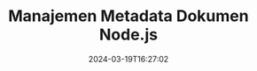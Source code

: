 ---
############################# Static ############################
layout: "product"
date: 2024-03-19T16:27:02
draft: false

product: "Metadata"
product_tag: "metadata"
platform: "Node.js via Java"
platform_tag: "nodejs-java"

############################# Head ############################
head_title: "Perpustakaan Node.js untuk Memanipulasi Metadata File"
head_description: "Tingkatkan aplikasi Node.js dengan menganalisis, membandingkan, mengedit, menghapus, dan mengekspor metadata format file populer, seperti PDF, Word, Excel, dll."

############################# Header ############################
title: "Manajemen Metadata Dokumen Node.js"
description: "Kelola metadata dalam format dokumen dan gambar populer menggunakan Node.js."
button:
    enable: true

############################# SubMenu ############################
submenu:
    enable: true
    
    left:
        img_alt: "GroupDocs.Metadata for .NET"
        image: "/border/groupdocs-metadata-nodejs-java.svg"
        product: "GroupDocs.Metadata"
        platform: ".NET"
        
    middle:
        button:
            # button loop
            - link: "#overview"
              text: "Ringkasan"

            # button loop
            - link: "#features"
              text: "Fitur"

            # button loop
            - link: "#support"
              text: "Mendukung"

            # button loop
            - link: "https://products.groupdocs.app/metadata"
              text: "Demo Langsung"

            # button loop
            - link: "https://purchase.groupdocs.com/pricing/metadata/java"
              text: "Harga"

    right:
        link_download: "https://downloads.groupdocs.com/metadata"
        link_learn: "https://docs.groupdocs.com/metadata/java/"
        link_buy: "https://purchase.groupdocs.com"

############################# Overview ############################
overview:
    enable: true
    content: |
      GroupDocs.Metadata untuk Node.js adalah pustaka tingkat lanjut yang memberdayakan Anda untuk mengelola metadata dalam berbagai format file. Integrasikan fungsi melihat, mengedit, menghapus, mencari, membandingkan, mengganti, dan mengekspor metadata ke dalam aplikasi Node.js Anda. Format yang didukung mencakup dokumen bisnis populer seperti PDF, Microsoft Office (Word, Excel, PowerPoint), email Outlook, Project, diagram Visio, OneNote, gambar (termasuk PSD, CAD), audio, video, font OpenType, dan metafile.  

      Perpustakaan ini menawarkan fitur lengkap seperti pencarian metadata, penggantian, perbandingan properti, dan ekstraksi informasi. Anda dapat mengekspor metadata yang diambil ke format Excel, CSV, atau DataSet. Ini mendukung standar metadata yang umum digunakan seperti bawaan, XMP, EXIF, dan properti khusus dalam format dokumen yang didukung.

      GroupDocs.Metadata untuk Node.js kompatibel dengan semua versi Node.js dan berjalan dengan lancar di sistem operasi populer (Windows, Linux, macOS) yang mendukung runtime Node.js.
    tabs:
      enable: true
      
      ## TAB ONE ##
      tab_one:
        description: |
          Kemampuan Manajemen Metadata Node.js:
      
        left:
          enable: true
          icon: "fas fa-file-image"
          title: "Bekerja dengan Gambar"
          content: |
            * Metadata XMP
            * Metadata EXIF
            * Metadata IPTC-IIM
            * Metadata PSD
            * Metadata CAD
            * Parsing Tag IFD Tambahan
        
        right:
          enable: true
          icon: "fab fa-html5"
          title: "Bekerja dengan Audio & Video"
          content: |
            * Deteksi Format MP3 Waktu Proses
            * Baca Lirik3 Tag
            * Baca Info Audio MPEG
            * Baca Info Tajuk AVI
            * Baca subtitle Matroska
            * Ekspor Data ke Excel atau CSV
      
      ## TAB TWO ##
      tab_two:
        description: |
          GroupDocs.Metadata untuk Format yang Didukung Node.js: [format file dokumen](https://docs.groupdocs.com/metadata/java/supported-document-formats/):

        left:
          enable: true
          table:
            # table loop
            - title: "Microsoft Office"
              content: |
                * **Word:** DOC, DOCX, DOCM, DOT, DOTX, DOTM, RTF, TXT
                * **Excel:** XLS, XLSX, XLSM, XLSB, XLTM, XLT, XLTM, XLTX, XLAM, SXC, SpreadsheetML
                * **PowerPoint:** PPT, PPTX, PPS, PPSX, PPSM, POT, POTM, POTX, PPTM
                * **Visio:** VSD, VDX, VSS, VSSX, VSX, VST, VSTX, VTX, VSDX, VDW, VSTM, VSSM, VSDM
                * **Project:** MPP
                * **Outlook:** MSG, EML, EMLX, PST, OST
                * **OneNote:** ONE

        right:
          enable: true
          table:
            # table loop
            - title: "Format Lainnya"
              content: |
                * **OpenDocument**: ODT, ODS
                * **Portable**: PDF
                * **Photoshop**: PSD
                * **AutoCAD**: DWG, DXF
                * **Audio**:  MP3, WAV
                * **Video**: AVI, MOV, QT, FLV
                * **Metafiles**: EMF, WMF
                * **vCard**: VCF, VCR
                * **Gambar-gambar**: JPG, JPEG, JPE, JP2, PNG, GIF, TIFF, WebP, BMP, DJVU, DJV, DICOM
                * **Matroska Media Container**: MKV, MKA, MK3D, WEBM
                * **Font Tipe Terbuka**: OTF, OTC, TTF, TTC
                * **Yang lain**: EPUB, ZIP, TORRENT, ASF

      ## TAB THREE ##
      tab_three:
        description: |
          GroupDocs.Metadata untuk Sistem Operasi, Kerangka Kerja, dan Manajer Paket yang Didukung Node.js:
        
        left:
          enable: true
          table:
            # table loop
            - icon: "fab fa-windows"
              title: "Sistem operasi"
              content: |
                * Desktop Microsoft Windows
                * Microsoft WindowsServer
                * Linux
                * macOS

            # table loop
            - icon: "fas fa-code"
              title: "Kerangka Kerja yang Didukung"
              content: |
                * Node.js 16+ dan J2SE 8.0 (1.8)+
        right:
          enable: true
          table:
            # table loop
            - icon: "fas fa-box"
              title: "Lingkungan Pembangunan"
              content: |
                * atom
                * Kode Visual Studio
                * Editor teks lainnya
            # table loop
            - icon: "fas fa-tools"
              title: "Bangun Alat Otomatisasi"
              content: |
                * NPM

############################# Features ############################
features:
    enable: true
    title: "GroupDocs.Metadata untuk Fitur Node.js"

    feature:
      # feature loop
      - icon: "fas fa-copy"
        content: "Manfaatkan kemampuan ekstensif untuk memanipulasi metadata bawaan dan kustom"
       
      # feature loop
      - icon: "fas fa-eye"
        content: "Dapatkan akses ke dan hapus data tersembunyi yang tertanam dalam PDF, MS Word, Excel, PowerPoint..."

      # feature loop
      - icon: "fas fa-bolt"
        content: "Deteksi jenis file secara dinamis saat runtime menggunakan Node.js."
      
      # feature loop
      - icon: "fas fa-file-powerpoint"
        content: "Identifikasi dan hapus tanda tangan digital yang ada di PDF dan dokumen Office."

      # feature loop
      - icon: "fas fa-code"
        content: "Deteksi perlindungan kata sandi yang diterapkan pada dokumen PDF dan MS Word, Excel, PowerPoint."

      # feature loop
      - icon: "fas fa-cloud"
        content: "Ambil thumbnail dan pratinjau gambar untuk format file yang didukung & Dukungan Kontainer Multimedia Matroska"

      # feature loop
      - icon: "fas fa-remove-format"
        content: "Ekstrak metadata teks langsung dari file gambar PNG menggunakan Node.js"

      # feature loop
      - icon: "fas fa-comment-slash"
        content: "Menghitung semua jenis metadata dan mengontrol metadata file font OpenType"

      # feature loop
      - icon: "fas fa-location-arrow"
        content: "Analisis properti metadata tertentu menggunakan kunci yang ditentukan untuk format apa pun yang didukung"

      # feature loop
      - icon: "fas fa-border-all"
        content: "Memanipulasi metadata dan lampiran dalam pesan email"

      # feature loop
      - icon: "fas fa-wrench"
        content: "Akses subtitle dan metadata Matroska dalam file audio dan video"

      # feature loop
      - icon: "fas fa-columns"
        content: "Hasilkan Pratinjau Gambar untuk file MSG, CAD, EML atau EPUB"

      # feature loop
      - icon: "fas fa-file-word"
        content: "Bandingkan dan analisis setiap perubahan metadata dalam format file yang didukung"

      # feature loop
      - icon: "fas fa-envelope"
        content: "Kumpulkan properti metadata dokumen seperti EXIF ​​atau XMP"

      # feature loop
      - icon: "fas fa-print"
        content: "Memanipulasi metadata dalam PDF, Word, Excel, PowerPoint, dan format lainnya"

      # feature loop
      - icon: "fas fa-file-archive"
        content: "Simpan metadata dari file yang didukung ke keluaran Excel, CSV, atau DataSet"

      # feature loop
      - icon: "fas fa-lock"
        content: "Gunakan Search API untuk menambah atau memperbarui properti metadata XMP dan EXIF"

      # feature loop
      - icon: "fas fa-file-code"
        content: "Kontrol metadata dalam gambar termasuk informasi lokasi foto"

      # feature loop
      - icon: "fas fa-fill-drip"
        content: "Hapus laporan dan dokumen bisnis dari metadata dan komentar apa pun"
        
      # feature loop
      - icon: "fas fa-file-excel"
        content: "Dapatkan metadata dari Microsoft Excel Spreadsheets mulai dari Excel 95"

      # feature loop
      - icon: "fas fa-heading"
        content: "Jadikan PDF, Excel & Format Gambar Anda lebih hemat memori"

      # feature loop
      - icon: "fas fa-project-diagram"
        content: "Konten Metadata EXIF ​​yang benar dalam WEBP, PNG atau PSD"

      # feature loop
      - icon: "fas fa-cube"
        content: "Dapatkan node Metadata XMP dari File MOV, MP3 & WEBP"

      # feature loop
      - icon: "fab fa-uncharted"
        content: "Memanipulasi Paket Metadata IPTC dalam Gambar TIFF"

      # feature loop
      - icon: "fas fa-project-diagram"
        content: "Tambah, Perbarui atau Hapus data EXIF ​​dalam Gambar JPEG2000"

      # feature loop
      - icon: "fas fa-cube"
        content: "Kontrol tag EXIF ​​& metadata XMP untuk gambar HEIC/HEIF"

      # feature loop
      - icon: "fas fa-lock"
        content: "Sembunyikan semua metadata di File Proyek Microsoft Terenkripsi"
        
    more_feature:
      # more_feature_loop
      - title: "Manipulasi Metadata yang Efisien di Node.js"
        content: |
          GroupDocs.Metadata menyediakan pustaka Node.js yang komprehensif untuk pengelolaan metadata yang efisien dalam berbagai format file. Mengambil, memanipulasi, dan mengekstrak properti metadata menjadi mudah dengan API Node.js. Berikut ini contoh yang menunjukkan cara mendapatkan metadata dari file MP3 menggunakan Node.js: (contoh kode yang menampilkan sintaksis JavaScript):
          ```cs
          const metadata = new groupdocs.metadata.Metadata("input.xlsx");

            if (metadata.getFileFormat() != groupdocs.metadata.FileFormat.Unknown) {
                var info = metadata.getDocumentInfo();
                console.log(`File format: ${info.getFileType().getFileFormat()}`);
                console.log(`MIME Type: ${info.getFileType().getMimeType()}`);
            }

          ```      
      # more_feature_loop
      - title: "Ekstraksi Data yang Disederhanakan dengan Node.js"
        content: "Pustaka GroupDocs.Metadata untuk Node.js memberdayakan Anda untuk dengan mudah mengambil metadata tersembunyi tertentu. Ini menyederhanakan akses metadata dan pemrosesan dokumen PDF, Microsoft Word, Excel, dan PowerPoint dalam aplikasi Node.js Anda. Kontrol konten komentar, halaman tersembunyi, kolom formulir, anotasi, dll."

############################# Support ############################
support:
    enable: true

############################# Solutions ############################
solutions:
    enable: true
    title: "GroupDocs.Metadata menawarkan API pemrosesan data untuk lingkungan pengembangan populer lainnya"

    solution:
        # solution loop
        - img_alt: "GroupDocs.Metadata for .NET"
          image: "/border/groupdocs-metadata-net.svg"
          product: "GroupDocs.Metadata"
          platform: ".NET"
          link: "/metadata/net/"

        # solution loop
        - img_alt: "GroupDocs.Metadata for Java"
          image: "/border/groupdocs-metadata-java.svg"
          product: "GroupDocs.Metadata"
          platform: "Java"
          link: "/metadata/java/"

############################# Back to top ###############################
back_to_top:
  enable: true
---
